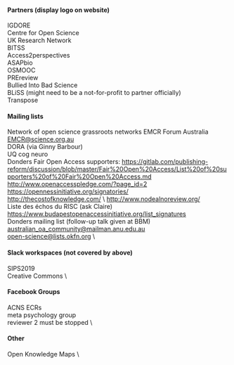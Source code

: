 #### Partners (display logo on website)
IGDORE \
Centre for Open Science \
UK Research Network \
BITSS \
Access2perspectives \
ASAPbio \
OSMOOC \
PREreview \
Bullied Into Bad Science \
BLiSS (might need to be a not-for-profit to partner officially) \
Transpose

#### Mailing lists
Network of open science grassroots networks 
EMCR Forum Australia EMCR@science.org.au \
DORA (via Ginny Barbour) \
UQ cog neuro \
Donders
Fair Open Access supporters: https://gitlab.com/publishing-reform/discussion/blob/master/Fair%20Open%20Access/List%20of%20supporters%20of%20Fair%20Open%20Access.md \
http://www.openaccesspledge.com/?page_id=2 \
https://opennessinitiative.org/signatories/ \
http://thecostofknowledge.com/ \ 
http://www.nodealnoreview.org/ \
Liste des échos du RISC (ask Claire) \
https://www.budapestopenaccessinitiative.org/list_signatures \
Donders mailing list (follow-up talk given at BBM) \
australian_oa_community@mailman.anu.edu.au \
open-science@lists.okfn.org \

#### Slack workspaces (not covered by above)
SIPS2019 \
Creative Commons \

#### Facebook Groups 
ACNS ECRs \
meta psychology group \
reviewer 2 must be stopped \

#### Other
Open Knowledge Maps \
